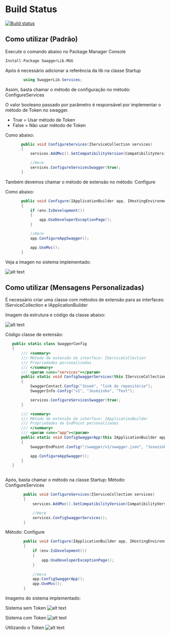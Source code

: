 # Build Status

[![Build status](https://ci.appveyor.com/api/projects/status/688fr0frotwxft7g/branch/master?svg=true)](https://ci.appveyor.com/project/mateusggeracino/swaggerlib/branch/master)


## Como utilizar (Padrão)

Execute o comando abaixo no Package Manager Console
```bash
Install-Package SwaggerLib.MGG
```

Após é necessário adicionar a referência da lib na classe Startup

```csharp
        using SwaggerLib.Services;
```

Assim, basta chamar o método de configuração no método: ConfigureServices

O valor booleano passado por parâmetro é responsável por implementar o método de Token no swagger.
* True = Usar método de Token
* False = Não usar método de Token

Como abaixo:
 ```csharp
        public void ConfigureServices(IServiceCollection services)
        {
            services.AddMvc().SetCompatibilityVersion(CompatibilityVersion.Version_2_2);

            //Here
            services.ConfigureServicesSwagger(true);
        }
```

Também devemos chamar o método de extensão no método: Configure

Como abaixo:
 ```csharp
        public void Configure(IApplicationBuilder app, IHostingEnvironment env)
        {
            if (env.IsDevelopment())
            {
                app.UseDeveloperExceptionPage();
            }

            //Here
            app.ConfigureAppSwagger();

            app.UseMvc();
        }
```

Veja a imagen no sistema implementado:

![alt text](https://i.ibb.co/9V12TQS/sistema-implementado-sem-token-padrao.png)



## Como utilizar (Mensagens Personalizadas)
É necessário criar uma classe com métodos de extensão para as interfaces: IServiceCollection e IApplicationBuilder

Imagem da estrutura e código da classe abaixo:

![alt text](https://i.ibb.co/jLydCCW/estrutura.png)

Código classe de extensão:

 ```csharp
    public static class SwaggerConfig
    {
        /// <summary>
        /// Método de extensão da interface: IServiceCollection
        /// Propriedades personalizadas 
        /// </summary>
        /// <param name="services"></param>
        public static void ConfigSwaggerServices(this IServiceCollection services)
        {
            SwaggerContact.Config("Joseé", "link do repositório");
            SwaggerInfo.Config("v1", "Josézinho", "Test");

            services.ConfigureServicesSwagger(true);
        }

        /// <summary>
        /// Método de extensão da interface: IApplicationBuilder
        /// Propriedades de EndPoint personalizadas
        /// </summary>
        /// <param name="app"></param>
        public static void ConfigSwaggerApp(this IApplicationBuilder app)
        {
            SwaggerEndPoint.Config("/swagger/v1/swagger.json", "Josezinho");

            app.ConfigureAppSwagger();
        }
    }
   
```

Após, basta chamar o método na classe Startup:
Método: ConfigureServices
```csharp
        public void ConfigureServices(IServiceCollection services)
        {
            services.AddMvc().SetCompatibilityVersion(CompatibilityVersion.Version_2_2);

            //Here
            services.ConfigSwaggerServices();
        }
```  
      
Método: Configure

```csharp
        public void Configure(IApplicationBuilder app, IHostingEnvironment env)
        {
            if (env.IsDevelopment())
            {
                app.UseDeveloperExceptionPage();
            }
            
            //Here
            app.ConfigSwaggerApp();
            app.UseMvc();
        }
```
    
Imagems do sistema implementado:

Sistema sem Token
![alt text](https://i.ibb.co/8KL7h8F/sistema-implementado-sem-token.png)

Sistema com Token
![alt text](https://i.ibb.co/f1wZSss/sistema-implementado.png)

Utilizando o Token
![alt text](https://i.ibb.co/SmnyYXp/sistema-implementado-token.png)
